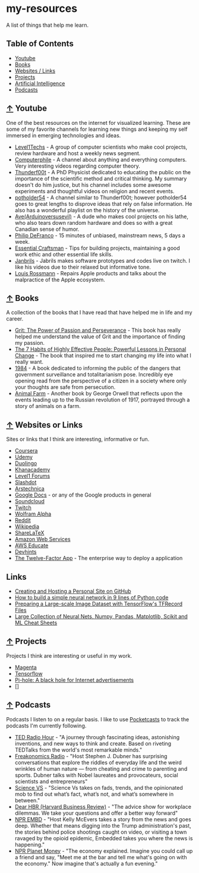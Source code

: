 # my-resources
A list of things that help me learn.

## Table of Contents
- [Youtube](#-youtube)
- [Books](#-books)
- [Websites / Links](#websites)
- [Projects](#projects)
- [Artificial Intelligence](#-ai)
- [Podcasts](#-podcasts)

## [↑](#-youtube) Youtube
One of the best resources on the internet for visualized learning. These are some of my favorite channels for learning new things and keeping my self immersed in emerging technologies and ideas.

* [Level1Techs](https://www.youtube.com/user/teksyndicate/featured) - A group of computer scientists who make cool projects, review hardware and host a weekly news segment.
* [Computerphile](https://www.youtube.com/channel/UC9-y-6csu5WGm29I7JiwpnA) - A channel about anything and everything computers. Very interesting videos regarding computer theory.
* [Thunderf00t](https://www.youtube.com/channel/UCmb8hO2ilV9vRa8cilis88A) - A PhD Physicist dedicated to educating the public on the importance of the scientific method and critical thinking. My summary doesn't do him justice, but his channel includes some awesome experiments and thoughtful videos on religion and recent events.
* [potholder54](https://www.youtube.com/channel/UCljE1ODdSF7LS9xx9eWq0GQ) - A channel similar to Thunderf00t; however potholder54 goes to great lengths to disprove ideas that rely on false information. He also has a wonderful playlist on the history of the universe.
* [Ave(Arduinoversusevil)](https://www.youtube.com/user/arduinoversusevil/featured) - A dude who makes cool projects on his lathe, who also tears down random hardware and does so with a great Canadian sense of humor.
* [Philip DeFranco](https://www.youtube.com/user/sxephil/about) - 15 minutes of unbiased, mainstream news, 5 days a week.
* [Essential Craftsman](https://www.youtube.com/channel/UCzr30osBdTmuFUS8IfXtXmg) - Tips for building projects, maintaining a good work ethic and other essential life skills.
* [Janbrils](https://www.youtube.com/channel/UCQALLeQPoZdZC4JNUboVEUg/featured) - Jabrils makes software prototypes and codes live on twitch. I like his videos due to their relaxed but informative tone.
* [Louis Rossmann](https://www.youtube.com/user/rossmanngroup) - Repairs Apple products and talks about the malpractice of the Apple ecosystem.

## [↑](#-books) Books
A collection of the books that I have read that have helped me in life and my career.

* [Grit: The Power of Passion and Perseverance](angeladuckworth.com/grit-book/) - This book has really helped me understand the value of Grit and the importance of finding my passion.
* [The 7 Habits of Highly Effective People: Powerful Lessons in Personal Change](https://www.stephencovey.com/7habits/7habits.php) - The book that inspired me to start changing my life into what I really want.
* [1984](https://en.wikipedia.org/wiki/Nineteen_Eighty-Four) - A book dedicated to informing the public of the dangers that government surveillance and totalitarianism pose. Incredibly eye opening read from the perspective of a citizen in a society where only your thoughts are safe from persecution.
* [Animal Farm](https://en.wikipedia.org/wiki/Animal_Farm) - Another book by George Orwell that reflects upon the events leading up to the Russian revolution of 1917, portrayed through a story of animals on a farm.

## [↑](#websites) Websites or Links
Sites or links that I think are interesting, informative or fun.

* [Coursera](https://www.coursera.org/)
* [Udemy](https://www.udemy.com/)
* [Duolingo](https://www.duolingo.com/)
* [Khanacademy](https://www.khanacademy.org/)
* [Level1 Forums](https://forum.level1techs.com/)
* [Slashdot](https://slashdot.org/)
* [Arstechnica](https://arstechnica.com/)
* [Google Docs](https://www.google.com/docs/about/) - or any of the Google products in general
* [Soundcloud](https://soundcloud.com)
* [Twitch](https://www.twitch.tv/)
* [Wolfram Alpha](https://www.wolframalpha.com/)
* [Reddit](https://www.reddit.com/)
* [Wikipedia](https://www.wikipedia.org/)
* [ShareLaTeX](https://www.sharelatex.com/)
* [Amazon Web Services](https://aws.amazon.com)
* [AWS Educate](https://aws.amazon.com/education/awseducate/)
* [Devhints](https://devhints.io/)
* [The Twelve-Factor App](https://12factor.net/) - The enterprise way to deploy a application

## Links

* [Creating and Hosting a Personal Site on GitHub](http://jmcglone.com/guides/github-pages/)
* [How to build a simple neural network in 9 lines of Python code](https://medium.com/technology-invention-and-more/how-to-build-a-simple-neural-network-in-9-lines-of-python-code-cc8f23647ca1)
* [Preparing a Large-scale Image Dataset with TensorFlow's TFRecord Files](https://kwotsin.github.io/tech/2017/01/29/tfrecords.html)
* [Large Collection of Neural Nets, Numpy, Pandas, Matplotlib, Scikit and ML Cheat Sheets](https://www.datasciencecentral.com/profiles/blogs/large-collection-of-neural-networks-ml-numpy-pandas-matplotlib-sc)

## [↑](#projects) Projects
Projects I think are interesting or useful in my work.

* [Magenta](https://github.com/tensorflow/magenta)
* [Tensorflow](https://www.tensorflow.org/)
* [Pi-hole: A black hole for Internet advertisements](https://pi-hole.net/)
* []


## [↑](#-podcasts) Podcasts
Podcasts I listen to on a regular basis. I like to use [Pocketcasts](https://www.shiftyjelly.com/pocketcasts/) to track the podcasts I'm currently following.

* [TED Radio Hour](https://www.npr.org/programs/ted-radio-hour/) - "A journey through fascinating ideas, astonishing inventions, and new ways to think and create. Based on riveting TEDTalks from the world's most remarkable minds."
* [Freakonomics Radio](http://freakonomics.com/archive/) - "Host Stephen J. Dubner has surprising conversations that explore the riddles of everyday life and the weird wrinkles of human nature — from cheating and crime to parenting and sports. Dubner talks with Nobel laureates and provocateurs, social scientists and entrepreneurs"
* [Science VS](https://www.gimletmedia.com/science-vs) - "Science Vs takes on fads, trends, and the opinionated mob to find out what’s fact, what’s not, and what’s somewhere in between."
* [Dear HBR (Harvard Business Review)](https://hbr.org/2018/01/podcast-dear-hbr) - "The advice show for workplace dilemmas. We take your questions and offer a better way forward"
* [NPR EMBD](https://www.npr.org/podcasts/510311/embedded) - "Host Kelly McEvers takes a story from the news and goes deep. Whether that means digging into the Trump administration's past, the stories behind police shootings caught on video, or visiting a town ravaged by the opioid epidemic, Embedded takes you where the news is happening."
* [NPR Planet Money](https://www.npr.org/podcasts/510289/planet-money) - "The economy explained. Imagine you could call up a friend and say, "Meet me at the bar and tell me what's going on with the economy." Now imagine that's actually a fun evening."
